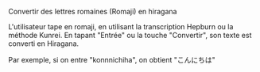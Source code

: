 Convertir des lettres romaines (Romaji) en hiragana  

L'utilisateur tape en romaji, en utilisant la transcription Hepburn ou la méthode Kunrei.
En tapant "Entrée" ou la touche "Convertir", son texte est converti en Hiragana.

Par exemple, si on entre "konnnichiha", on obtient "こんにちは"
